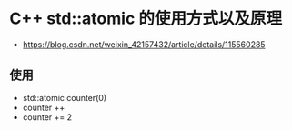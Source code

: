 # C++ std::atomic 的使用方式以及原理
- https://blog.csdn.net/weixin_42157432/article/details/115560285

## 使用
- std::atomic<long> counter(0)
- counter ++
- counter += 2
